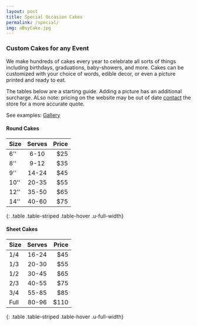 ```yaml
---
layout: post
title: Special Occasion Cakes
permalink: /special/
img: aBoyCake.jpg
---
```


<h3>Custom Cakes for any Event </h3>
We make hundreds of cakes every year to celebrate all sorts of things including birthdays, graduations, baby-showers, and more. Cakes can be customized with your choice of words, edible decor, or even a picture printed and ready to eat.

The tables below are a starting guide. Adding a picture has an additional surcharge. ALso note: pricing on the website may be out of date [contact]({{site.baseurl}}/contact/) the store for a more accurate quote. 

See examples: <a class="button" href="{{site.baseurl}}/gallery">Gallery</a>

<h4>Round Cakes</h4>

| Size    | Serves   | Price  |
|---------|:--------:|-------:|
| 6''     |   6-10   |    $25 |
| 8''     |   9-12   |    $35 |
| 9''     |  14-24   | 	  $45 |
| 10''    |  20-35   |    $55 |
| 12''    |  35-50   | 	  $65 |
| 14''    |  40-60   | 	  $75 |
{: .table .table-striped .table-hover .u-full-width}

<h4>Sheet Cakes </h4>

| Size    | Serves   | Price  |
|---------|:--------:|-------:|
| 1/4     |  16-24   |    $45 |
| 1/3     |  20-30   |    $55 |
| 1/2     |  30-45   | 	  $65 |
| 2/3     |  40-55   |    $75 |
| 3/4     |  55-85   | 	  $85 |
| Full    |  80-96   | 	 $110 |
{: .table .table-striped .table-hover .u-full-width}
